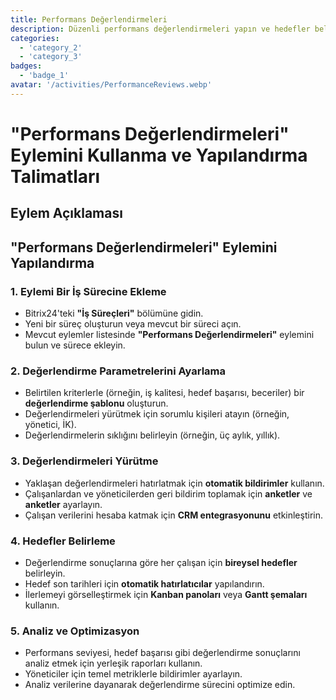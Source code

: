 ```yaml
---
title: Performans Değerlendirmeleri
description: Düzenli performans değerlendirmeleri yapın ve hedefler belirleyin.
categories: 
  - 'category_2'
  - 'category_3'
badges: 
  - 'badge_1'
avatar: '/activities/PerformanceReviews.webp'
---
```


# "Performans Değerlendirmeleri" Eylemini Kullanma ve Yapılandırma Talimatları

## Eylem Açıklaması

## **"Performans Değerlendirmeleri" Eylemini Yapılandırma**

### 1. Eylemi Bir İş Sürecine Ekleme
- Bitrix24'teki **"İş Süreçleri"** bölümüne gidin.
- Yeni bir süreç oluşturun veya mevcut bir süreci açın.
- Mevcut eylemler listesinde **"Performans Değerlendirmeleri"** eylemini bulun ve sürece ekleyin.

### 2. Değerlendirme Parametrelerini Ayarlama
- Belirtilen kriterlerle (örneğin, iş kalitesi, hedef başarısı, beceriler) bir **değerlendirme şablonu** oluşturun.
- Değerlendirmeleri yürütmek için sorumlu kişileri atayın (örneğin, yönetici, İK).
- Değerlendirmelerin sıklığını belirleyin (örneğin, üç aylık, yıllık).

### 3. Değerlendirmeleri Yürütme
- Yaklaşan değerlendirmeleri hatırlatmak için **otomatik bildirimler** kullanın.
- Çalışanlardan ve yöneticilerden geri bildirim toplamak için **anketler** ve **anketler** ayarlayın.
- Çalışan verilerini hesaba katmak için **CRM entegrasyonunu** etkinleştirin.

### 4. Hedefler Belirleme
- Değerlendirme sonuçlarına göre her çalışan için **bireysel hedefler** belirleyin.
- Hedef son tarihleri için **otomatik hatırlatıcılar** yapılandırın.
- İlerlemeyi görselleştirmek için **Kanban panoları** veya **Gantt şemaları** kullanın.

### 5. Analiz ve Optimizasyon
- Performans seviyesi, hedef başarısı gibi değerlendirme sonuçlarını analiz etmek için yerleşik raporları kullanın.
- Yöneticiler için temel metriklerle bildirimler ayarlayın.
- Analiz verilerine dayanarak değerlendirme sürecini optimize edin.